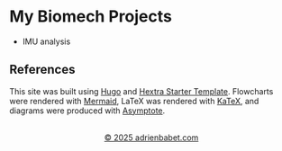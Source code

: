 # My Biomech Projects
- IMU analysis

## References
This site was built using [Hugo](https://gohugo.io/) and [Hextra Starter Template](https://github.com/imfing/hextra-starter-template). Flowcharts were rendered with [Mermaid](https://mermaid.js.org/), LaTeX was rendered with [KaTeX](https://katex.org/), and diagrams were produced with [Asymptote](https://asymptote.sourceforge.io/).
<br><br>
<div align="center"><a href="https://adrienbabet.com/" target="_blank">&copy; 2025 adrienbabet.com</a></div>
